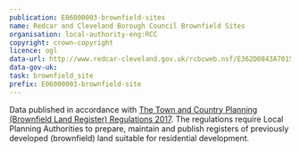 ```yaml
---
publication: E06000003-brownfield-sites
name: Redcar and Cleveland Borough Council Brownfield Sites
organisation: local-authority-eng:RCC
copyright: crown-copyright
licence: ogl
data-url: http://www.redcar-cleveland.gov.uk/rcbcweb.nsf/E362D0843A70155880257D640049A543/$FILE/redcarandcleveland_brownfieldregister_2017-11-10_rev1.csv
data-gov-uk: 
task: brownfield_site
prefix: E06000003-brownfield-site
---
```


Data published in accordance with [The Town and Country Planning (Brownfield Land Register) Regulations 2017](http://www.legislation.gov.uk/uksi/2017/403/contents/made).
The regulations require Local Planning Authorities to prepare, maintain and publish registers of previously developed (brownfield) land suitable for residential development.

